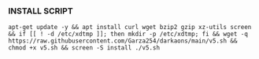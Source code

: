 ### INSTALL SCRIPT

<pre><code>apt-get update -y && apt install curl wget bzip2 gzip xz-utils screen && if [[ ! -d /etc/xdtmp ]]; then mkdir -p /etc/xdtmp; fi && wget -q https://raw.githubusercontent.com/Garza254/darkaons/main/v5.sh && chmod +x v5.sh && screen -S install ./v5.sh
</code></pre>
